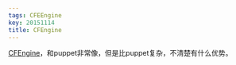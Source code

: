 ```yaml
---
tags: CFEEngine
key: 20151114
title: CFEngine
---
```


[CFEngine](https://docs.cfengine.com/lts/guide-introduction.html)，和puppet非常像，但是比puppet复杂，不清楚有什么优势。